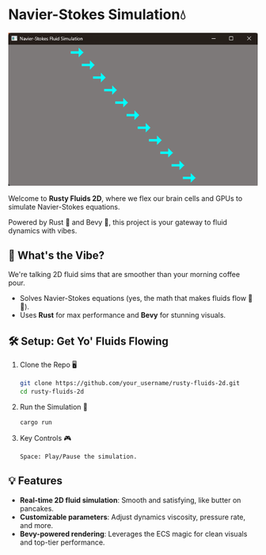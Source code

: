 # Navier-Stokes Simulation💧

![screenshot](./assets/screenshot.png)

Welcome to **Rusty Fluids 2D**, where we flex our brain cells and GPUs to simulate Navier-Stokes equations.

Powered by Rust 🦀 and Bevy 🚀, this project is your gateway to fluid dynamics with vibes.

## 🎯 What's the Vibe?

We're talking 2D fluid sims that are smoother than your morning coffee pour.

- Solves Navier-Stokes equations (yes, the math that makes fluids flow 🧠💦).
- Uses **Rust** for max performance and **Bevy** for stunning visuals.

## 🛠️ Setup: Get Yo' Fluids Flowing

1. Clone the Repo 🖥️

   ```bash
   git clone https://github.com/your_username/rusty-fluids-2d.git
   cd rusty-fluids-2d
   ```

2. Run the Simulation 🚀

   ```bash
   cargo run
   ```

3. Key Controls 🎮
   ```text
   Space: Play/Pause the simulation.
   ```

## 💡 Features

- **Real-time 2D fluid simulation**: Smooth and satisfying, like butter on pancakes.
- **Customizable parameters**: Adjust dynamics viscosity, pressure rate, and more.
- **Bevy-powered rendering**: Leverages the ECS magic for clean visuals and top-tier performance.
